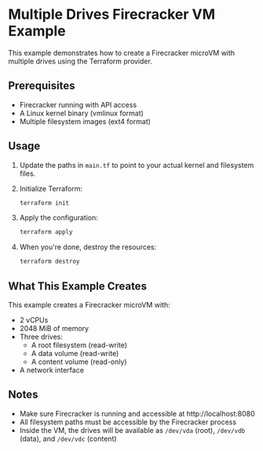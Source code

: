 # Multiple Drives Firecracker VM Example

This example demonstrates how to create a Firecracker microVM with multiple drives using the Terraform provider.

## Prerequisites

- Firecracker running with API access
- A Linux kernel binary (vmlinux format)
- Multiple filesystem images (ext4 format)

## Usage

1. Update the paths in `main.tf` to point to your actual kernel and filesystem files.

2. Initialize Terraform:
   ```bash
   terraform init
   ```

3. Apply the configuration:
   ```bash
   terraform apply
   ```

4. When you're done, destroy the resources:
   ```bash
   terraform destroy
   ```

## What This Example Creates

This example creates a Firecracker microVM with:

- 2 vCPUs
- 2048 MiB of memory
- Three drives:
  - A root filesystem (read-write)
  - A data volume (read-write)
  - A content volume (read-only)
- A network interface

## Notes

- Make sure Firecracker is running and accessible at http://localhost:8080
- All filesystem paths must be accessible by the Firecracker process
- Inside the VM, the drives will be available as `/dev/vda` (root), `/dev/vdb` (data), and `/dev/vdc` (content)
